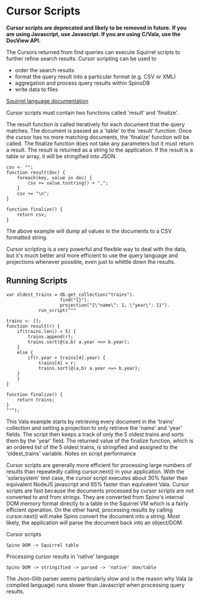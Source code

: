 # Cursor Scripts

**Cursor scripts are deprecated and likely to be removed in future.**
**If you are using Javascript, use Javascript. If you are using C/Vala, use the DocView API.**

The Cursors returned from find queries can execute Squirrel scripts to further refine search results. Cursor scripting can be used to

* order the search results
* format the query result into a particular format (e.g. CSV or XML)
* aggregation and process query results within SpinoDB
* write data to files

[Squirrel language documentation](http://www.squirrel-lang.org/squirreldoc/reference/language.html)

Cursor scripts must contain two functions called 'result' and 'finalize'.

The result function is called iteratively for each document that the query matches. The document is passed as a 'table' to the 'result' function. Once the cursor has no more matching documents, the 'finalize' function will be called. The finalize function does not take any parameters but it must return a result. The result is returned as a string to the application. If the result is a table or array, it will be stringified into JSON.

```
csv <- "";
function result(doc) {
    foreach(key, value in doc) {
        csv += value.tostring() + ",";
    }
    csv += "\n";
}

function finalize() {
    return csv;
}
```

The above example will dump all values in the documents to a CSV formatted string.

Cursor scripting is a very powerful and flexible way to deal with the data, but it's much better and more efficient to use the query language and projections whenever possible, even just to whittle down the results.

## Running Scripts

```
var oldest_trains = db.get_collection("trains").
                    find("{}").
                    projection("{\"name\": 1, \"year\": 1}").
            run_script("""

trains <- [];
function result(r) {
    if(trains.len() < 5) {
        trains.append(r);
        trains.sort(@(a,b) a.year <=> b.year);
    }
    else {
        if(r.year < trains[4].year) {
            trains[4] = r;
            trains.sort(@(a,b) a.year <=> b.year);
    }
    }
}

function finalize() {
    return trains;
}
""");
```

This Vala example starts by retrieving every document in the 'trains' collection and setting a projection to only retrieve the 'name' and 'year' fields. The script then keeps a track of only the 5 oldest trains and sorts them by the 'year' field. The returned value of the finalize function, which is an ordered list of the 5 oldest trains, is stringified and assigned to the 'oldest_trains' variable.
Notes on script performance

Cursor scripts are generally more efficient for processing large numbers of results than repeatedly calling cursor.next() in your application. With the 'solarsystem' test case, the cursor script executes about 30% faster than equivalent NodeJS javascript and 65% faster than equivalent Vala. Cursor scripts are fast because the documents processed by cursor scripts are not converted to and from strings. They are converted from Spino's internal DOM memory format directly to a table in the Squirrel VM which is a fairly efficient operation. On the other hand, processing results by calling cursor.next() will make Spino convert the document into a string. Most likely, the application will parse the document back into an object/DOM.

Cursor scripts 

    Spino DOM -> Squirrel table

Processing cursor results in 'native' language 

    Spino DOM -> stringified -> parsed -> 'native' dom/table

The Json-Glib parser seems particularly slow and is the reason why Vala (a compiled language) runs slower than Javascript when processing query results.
